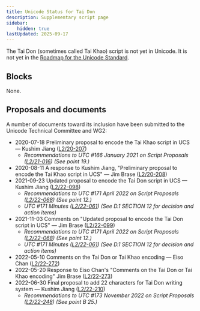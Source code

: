 ```yaml
---
title: Unicode Status for Tai Don
description: Supplementary script page
sidebar:
    hidden: true
lastUpdated: 2025-09-17
---
```


The Tai Don (sometimes called Tai Khao) script is not yet in Unicode. It is not yet in the [Roadmap for the Unicode Standard](http://www.unicode.org/roadmaps/smp/).

## Blocks

None.

## Proposals and documents

A number of documents toward its inclusion have been submitted to the Unicode Technical Committee and WG2:
- 2020-07-18 Preliminary proposal to encode the Tai Khao script in UCS — Kushim Jiang ([L2/20-207](http://www.unicode.org/cgi-bin/GetMatchingDocs.pl?L2/20-207))
  - _Recommendations to UTC #166 January 2021 on Script Proposals ([L2/21-016](https://www.unicode.org/L2/L2021/21016r-script-adhoc-rept.pdf)) (See point 19.)_
- 2020-08-11 A response to Kushim Jiang, "Preliminary proposal to encode the Tai Khao script in UCS" — Jim Brase ([L2/20-208](http://www.unicode.org/cgi-bin/GetMatchingDocs.pl?L2/20-208))
- 2021-09-23 Updated proposal to encode the Tai Don script in UCS — Kushim Jiang ([L2/22-098](http://www.unicode.org/cgi-bin/GetMatchingDocs.pl?L2/22-098))
  - _Recommendations to UTC #171 April 2022 on Script Proposals ([L2/22-068](http://www.unicode.org/cgi-bin/GetMatchingDocs.pl?L2/22-068)) (See point 12.)_
  - _UTC #171 Minutes ([L2/22-061](https://www.unicode.org/L2/L2022/22061.htm)) (See D.1 SECTION 12 for decision and action items)_
- 2021-11-03 Comments on "Updated proposal to encode the Tai Don script in UCS" — Jim Brase ([L2/22-099](http://www.unicode.org/cgi-bin/GetMatchingDocs.pl?L2/22-099))
  - _Recommendations to UTC #171 April 2022 on Script Proposals ([L2/22-068](http://www.unicode.org/cgi-bin/GetMatchingDocs.pl?L2/22-068)) (See point 12.)_
  - _UTC #171 Minutes ([L2/22-061](https://www.unicode.org/L2/L2022/22061.htm)) (See D.1 SECTION 12 for decision and action items)_
- 2022-05-10 Comments on the Tai Don or Tai Khao encoding — Eiso Chan ([L2/22-272](http://www.unicode.org/cgi-bin/GetMatchingDocs.pl?L2/22-272))
- 2022-05-20 Response to Eiso Chan's "Comments on the Tai Don or Tai Khao encoding" Jim Brase ([L2/22-273](http://www.unicode.org/cgi-bin/GetMatchingDocs.pl?L2/22-273))
- 2022-06-30 Final proposal to add 22 characters for Tai Don writing system — Kushim Jiang ([L2/22-210](http://www.unicode.org/cgi-bin/GetMatchingDocs.pl?L2/22-210))
  - _Recommendations to UTC #173 November 2022 on Script Proposals ([L2/22-248](https://www.unicode.org/cgi-bin/GetMatchingDocs.pl?L2/22-248)) (See point B 25.)_
